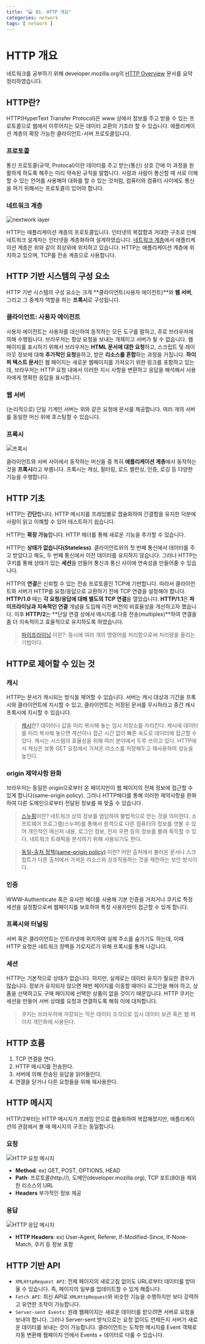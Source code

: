 ```yaml
---
title: "💻 01. HTTP 개요"
categories: network
tags: [ network ]
---
```


# HTTP 개요

네트워크를 공부하기 위해 developer.mozilla.org의 [HTTP Overview](https://developer.mozilla.org/ko/docs/Web/HTTP) 문서를 요약 정리하였습니다.

## HTTP란?

HTTP(HyperText Transfer Protocol)은 www 상에서 정보를 주고 받을 수 있는 프로토콜으로 웹에서 이루어지는 모든 데이터 교환의 기초라 할 수 있습니다. 애플리케이션 계층의 확장 가능한 클라이언트-서버 프로토콜입니다. 

### 프로토콜

통신 프로토콜(규약, Protocal)이란 데이터를 주고 받는(통신) 상호 간에 이 과정을 원활하게 하도록 해주는 미리 약속된 규칙을 말합니다. 사람과 사람이 통신할 때 서로 이해할 수 있는 언어를 사용해야 대화를 할 수 있는 것처럼, 컴퓨터와 컴퓨터 사이에도 통신을 하기 위해서는 프로토콜이 있어야 합니다.



### 네트워크 계층

![nextwork layer](https://t1.daumcdn.net/cfile/tistory/260DEE4355B6808D26)

HTTP는 애플리케이션 계층의 프로토콜입니다. 인터넷의 복잡함과 거대한 구조로 인해 네트워크 설계자는 인터넷을 계층화하여 설계하였습니다. [네트워크 계층](https://the-brain-of-sic2.tistory.com/49)에서 애플리케이션 계층은 위와 같이 최상위에 위치하고 있습니다.  HTTP는 애플리케이션 계층에 위치하고 있으며, TCP를 전송 계층으로 사용합니다.



## HTTP 기반 시스템의 구성 요소

HTTP 기반 시스템의 구성 요소는 크게 **클라이언트(사용자 에이전트)**와 **웹 서버**, 그리고 그 중계자 역할을 하는 **프록시**로 구성됩니다. 


### 클라이언트: 사용자 에이전트

사용자 에이전트는 사용자를 대신하여 동작하는 모든 도구를 말하고, 주로 브라우저에 의해 수행됩니다. 브라우저는 항상 요청을 보내는 개체이고 서버가 될 수 없습니다. 웹 페이지를 표시하기 위해서 브라우저는 **HTML 문서에 대한 요청**하고, 스크립트 및 레이아웃 정보에 대해 **추가적인 요청**을하고, 받은 **리소스를 혼합**하는 과정을 거칩니다. **하이퍼 텍스트 문서**인 웹 페이지는 새로운 웹페이지를 가져오기 위한 링크를 포함하고 있는데, 브라우저는 HTTP 요청 내에서 이러한 지시 사항을 변환하고 응답을 해석해서 사용자에게 명확한 응답을 표시합니다.

### 웹 서버

(논리적으로) 단일 기계인 서버는 위와 같은 요청에 문서를 제공합니다. 여러 개의 서버를 동일한 머신 위에 호스팅할 수 있습니다.

### 프록시

![프록시](https://upload.wikimedia.org/wikipedia/commons/thumb/2/27/Open_proxy_h2g2bob.svg/350px-Open_proxy_h2g2bob.svg.png)

클라이언트와 서버 사이에서 동작하는 머신들 중 특히 **애플리케이션 계층**에서 동작하는 것을 **프록시**라고 부릅니다. 프록시는 캐싱, 필터링, 로드 밸런싱, 인증, 로깅 등 다양한 기능을 수행합니다. 



## HTTP 기초

HTTP는 **간단**합니다. HTTP 메시지를 프레임별로 캡슐화하여 간결함을 유지한 덕분에 사람이 읽고 이해할 수 있어 테스트하기 쉽습니다. 

HTTP는 **확장 가능**합니다. HTTP 헤더를 통해 새로운 기능을 추가할 수 있습니다. 

HTTP는 **상태가 없습니다(Stateless)**. 클라이언트와의 첫 번째 통신에서 데이터를 주고 받았다고 해도, 두 번째 통신에서 이전 데이터를 유지하지 않습니다. 그러나 HTTP는 쿠키를 통해 상태가 있는 **세션**을 만들어 통신과 통신 사이에 연속성을 만들어줄 수 있습니다.

HTTP의 **연결**은 신뢰할 수 있는 전송 프로토콜인 TCP에 기반합니다. 따라서 클라이언트와 서버가 HTTP를 요청/응답으로 교환하기 전에 TCP 연결을 설정해야 합니다. **HTTP/1.0** 때는 **각 요청/응답에 대해 별도의 TCP 연결**을 열었습니다. **HTTP/1.1**은 **파이프라이닝과 지속적인 연결** 개념을 도입해 이전 버전의 비효율성을 개선하고자 했습니다. 이후 **HTTP/2**는 **단일 연결 상에서 메시지를 다중 전송(multiplex)**하여 연결을 좀 더 지속적이고 효율적으로 유지하도록 하였습니다.

> [파이프라이닝](https://jokerkwu.tistory.com/120) 이란?: 동시에 여러 개의 명령어를 처리함으로써 처리량을 올리는 기법이다.

## HTTP로 제어할 수 있는 것

### 캐시

HTTP는 문서가 캐시되는 방식을 제어할 수 있습니다. 서버는 캐시 대상과 기간을 프록시와 클라이언트에 지시할 수 있고, 클라이언트는 저장된 문서를 무시하라고 중간 캐시 프록시에 지시할 수 있습니다.

> [캐시](https://developer.mozilla.org/ko/docs/Web/HTTP/Caching)란? 데이터나 값을 미리 복사해 놓는 임시 저장소를 카리킨다. 캐시에 데이터를 미리 복사해 놓으면 계산이나 접근 시간 없이 빠른 속도로 데이터에 접근할 수 있다. 캐시는 시스템의 효율성을 위해 여러 분야에서 두루 쓰이고 있다. HTTP에서 캐싱은 보통 GET 요청에서 가져온 리소스를 저장해두고 재사용하여 성능을 높인다. 

###  origin 제약사항 완화

브라우저는 동일한 origin으로부터 온 페이지만이 웹 페이지의 전체 정보에 접근할 수 있게 합니다(same-origin policy). 그러나 HTTP헤더를 통해 이러한 제약사항을 완화하여 다른 도메인으로부터 전달된 정보를 짜 맞출 수 있습니다.

> [스누핑](https://saladdaily.tistory.com/13)이란? 네트워크 상의 정보를 염담하여 불법적으로 얻는 것을 의미한다. 소프트웨어 프로그램(스누퍼)를 통해서 원격으로 다른 컴퓨터의 정보를 엿볼 수 있어 개인적인 메신저 내용, 로그인 정보, 전자 우편 등의 정보를 몰래 획득할 수 있다. 네트워크 트래픽을 분석하기 위해 사용되기도 한다.

> [동일-출처 정책(same-origin policy)](https://developer.mozilla.org/ko/docs/Web/Security/Same-origin_policy) 이란? 어떤 출처에서 불러온 문서나 스크립트가 다른 출처에서 가져온 리소스와 상호작용하는 것을 제한하는 보안 방식이다. 

### 인증

WWW-Authenticate 혹은 유사한 헤더를 사용해 기본 인증을 거치거나 쿠키로 특정 세션을 설정함으로써 웹페이지를 보호하여 특정 사용자만이 접근할 수 있게 합니다.

### 프록시와 터널링

서버 혹은 클라이언트는 인트라넷에 위치하여 실제 주소를 숨기기도 하는데, 이때 HTTP 요청은 네트워크 장벽을 가로지르기 위해 프록시를 통해 나갑니다.

### 세션

HTTP는 기본적으로 상태가 없습니다. 하지만, 실제로는 데이터 유지가 필요한 경우가 많습니다. 정보가 유지되자 않으면 매번 페이지를 이동할 때마다 로그인을 해야 하고, 상품을 선택하고도 구매 페이지에 선택한 상품이 없을 것이기 때문입니다. HTTP 쿠키는 세션을 만들어 서버 상태를 요청과 연결하도록 해줘 이에 대처합니다.

> 쿠키는 브라우저에 저장되는 작은 데이터 조각으로 임시 데이터 보관 혹은 웹 페이지 개인화에 사용된다. 

## HTTP 흐름

1. TCP 연결을 연다.
2. HTTP 메시지를 전송한다.
3. 서버에 의해 전송된 응답을 읽어들인다.
4. 연결을 닫거나 다른 요청들을 위해 재사용한다. 



## HTTP 메시지

HTTP/2부터는 HTTP 메시지가 프레임 안으로 캡슐화하여 복잡해졌지만, 애플리케이션의 관점에서 볼 때 메시지의 구조는 동일합니다.

### 요청

![HTTP 요청 메시지](https://mdn.mozillademos.org/files/13687/HTTP_Request.png)

- **Method**: ex) GET, POST, OPTIONS, HEAD 
- **Path**: 프로토콜(http://), 도메인(developer.mozilla.org), TCP 포트(80)을 제외한 리소스의 URL
- **Headers** 부가적인 정보 제공



### 응답

![HTTP 응답 메시지](https://mdn.mozillademos.org/files/13691/HTTP_Response.png)

- **HTTP Headers**: ex) User-Agent, Referer, If-Modified-Since, If-None-Match, 쿠키 등 정보 포함



## HTTP 기반 API

- `XMLHttpRequest API`: 전체 페이지의 새로고침 없이도 URL로부터 데이터를 받아올 수 있습니다. 즉, 페이지의 일부를 업데이트할 수 있게 해줍니다. 
- `Fetch API`: 최신 API로 `XMLHttpRequest`와 비슷한 기능을 수행하지만 보다 강력하고 유연한 조작이 가능합니다. 
- `Server-sent Events`: 원래 웹페이지는 새로운 데이터를 받으려면 서버로 요청을 보내야 합니다. 그러나 Server-sent 방식으로는 요청 없이도 언제든지 서버가 새로운 데이터를 보내는 것이 가능합니다. 클라이언트는 도착한 메시지를 Event 객체로 자동 변환해 웹페이지 안에서 Events + 데이터로 다룰 수 있습니다.